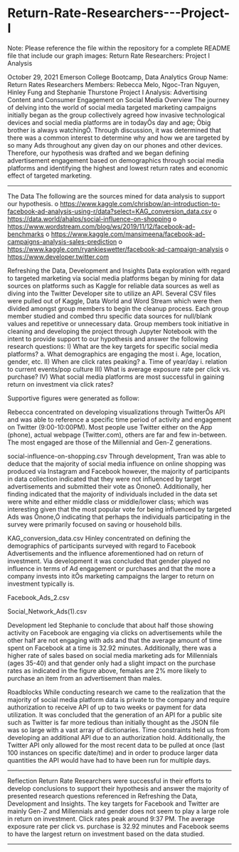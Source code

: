 # Return-Rate-Researchers---Project-I
Note: Please reference the file within the repository for a complete README file that include our graph images: Return Rate Researchers: Project I Analysis

October 29, 2021
Emerson College Bootcamp, Data Analytics
Group Name: Return Rates Researchers
Members: Rebecca Melo, Ngoc-Tran Nguyen, Hinley Fung and Stephanie Thurstone 
Project I Analysis: Advertising Content and Consumer Engagement on Social Media
Overview 
The journey of delving into the world of social media targeted marketing campaigns initially began as the group collectively agreed how invasive technological devices and social media platforms are in todayÕs day and age; Òbig brother is always watchingÓ. Through discussion, it was determined that there was a common interest to determine why and how we are targeted by so many Ads throughout any given day on our phones and other devices. Therefore, our hypothesis was drafted and we began defining advertisement engagement based on demographics through social media platforms and identifying the highest and lowest return rates and economic effect of targeted marketing. 
_____________________________________________________________________________________________
The Data 
The following are the sources mined for data analysis to support our hypothesis. 
o https://www.kaggle.com/chrisbow/an-introduction-to-facebook-ad-analysis-using-r/data?select=KAG_conversion_data.csv
o https://data.world/ahalps/social-influence-on-shopping
o https://www.wordstream.com/blog/ws/2019/11/12/facebook-ad-benchmarks
o https://www.kaggle.com/mansimeena/facebook-ad-campaigns-analysis-sales-prediction
o https://www.kaggle.com/ryankieswetter/facebook-ad-campaign-analysis
o https://www.developer.twitter.com

Refreshing the Data, Development and Insights
Data exploration with regard to targeted marketing via social media platforms began by mining for data sources on platforms such as Kaggle for reliable data sources as well as diving into the Twitter Developer site to utilize an API. Several CSV files were pulled out of Kaggle, Data World and Word Stream which were then divided amongst group members to begin the cleanup process. Each group member studied and combed thru specific data sources for null/blank values and repetitive or unnecessary data. 
Group members took initiative in cleaning and developing the project through Jupyter Notebook with the intent to provide support to our hypothesis and answer the following research questions: 
I) What are the key targets for specific social media platforms? 
a. What demographics are engaging the most 
i. Age, location, gender, etc. 
II) When are click rates peaking? 
a. Time of year/day
i. relation to current events/pop culture
III) What is average exposure rate per click vs. purchase? 
IV) What social media platforms are most successful in gaining return on investment via click rates? 

Supportive figures were generated as follow: 



Rebecca concentrated on developing visualizations through TwitterÕs API and was able to reference a specific time period of activity and engagement on Twitter (9:00-10:00PM).  Most people use Twitter either on the App (phone), actual webpage (Twitter.com), others are far and few in-between. The most engaged are those of the Millennial and Gen-Z generations. 



 
social-influence-on-shopping.csv
Through development, Tran was able to deduce that the majority of social media influence on online shopping was produced via Instagram and Facebook however, the majority of participants in data collection indicated that they were not influenced by target advertisements and submitted their vote as ÒnoneÓ. Additionally, her finding indicated that the majority of individuals included in the data set were white and either middle class or middle/lower class; which was interesting given that the most popular vote for being influenced by targeted Ads was Ònone,Ó indicating that perhaps the individuals participating in the survey were primarily focused on saving or household bills. 










KAG_conversion_data.csv
Hinley concentrated on defining the demographics of participants surveyed with regard to Facebook Advertisements and the influence aforementioned had on return of investment.  Via development it was concluded that gender played no influence in terms of Ad engagement or purchases and that the more a company invests into itÕs marketing campaigns the larger to return on investment typically is. 

Facebook_Ads_2.csv



Social_Network_Ads(1).csv

Development led Stephanie to conclude that about half those showing activity on Facebook are engaging via clicks on advertisements while the other half are not engaging with ads and that the average amount of time spent on Facebook at a time is 32.92 minutes. Additionally, there was a higher rate of sales based on social media marketing ads for Millennials (ages 35-40) and that gender only had a slight impact on the purchase rates as indicated in the figure above, females are 2% more likely to purchase an item from an advertisement than males.  

Roadblocks
While conducting research we came to the realization that the majority of social media platform data is private to the company and require authorization to receive API of up to two weeks or payment for data utilization. It was concluded that the generation of an API for a public site such as Twitter is far more tedious than initially thought as the JSON file was so large with a vast array of dictionaries. Time constraints held us from developing an additional API due to an authorization hold. Additionally, the Twitter API only allowed for the most recent data to be pulled at once (last 100 instances on specific date/time) and in order to produce larger data quantities the API would have had to have been run for multiple days. 
_____________________________________________________________________________________________
Reflection
Return Rate Researchers were successful in their efforts to develop conclusions to support their hypothesis and answer the majority of presented research questions referenced in Refreshing the Data, Development and Insights. 
The key targets for Facebook and Twitter are mainly Gen-Z and Millennials and gender does not seem to play a large role in return on investment. Click rates peak around 9:37 PM. The average exposure rate per click vs. purchase is 32.92 minutes and Facebook seems to have the largest return on investment based on the data studied. 
_____________________________________________________________________________________________

